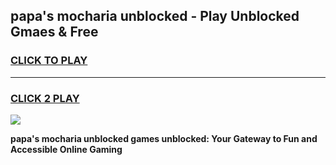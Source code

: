 
## papa's mocharia unblocked - Play Unblocked Gmaes & Free
<h3>
<a href="https://news.freeplayer.one?title=papa's_mocharia_unblocked&ref=23F">CLICK TO PLAY</a></h3>
<hr>

<h3>
<a href="https://news.freeplayer.one?title=papa's_mocharia_unblocked&ref=23F">CLICK 2 PLAY</a>
  
</h3>

<a href="https://news.freeplayer.one?title=papa's_mocharia_unblocked&ref=23F/"><img src="https://clearcache.store/games.png"></a>


**papa's mocharia unblocked games unblocked: Your Gateway to Fun and Accessible Online Gaming**
